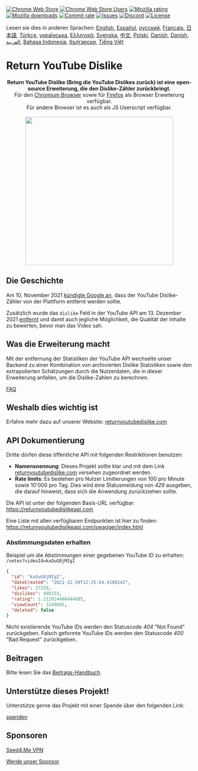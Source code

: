 [![Chrome Web Store](https://img.shields.io/chrome-web-store/stars/gebbhagfogifgggkldgodflihgfeippi?label=Chrome%20Rating&style=flat&logo=google)](https://chromewebstore.google.com/detail/return-youtube-dislike/gebbhagfogifgggkldgodflihgfeippi)
[![Chrome Web Store Users](https://img.shields.io/chrome-web-store/users/gebbhagfogifgggkldgodflihgfeippi?label=Chrome%20Users&style=flat&logo=google)](https://chromewebstore.google.com/detail/return-youtube-dislike/gebbhagfogifgggkldgodflihgfeippi)
[![Mozilla rating](https://img.shields.io/amo/stars/return-youtube-dislikes?label=Firefox%20Rating&style=flat&logo=firefox)](https://addons.mozilla.org/en-US/firefox/addon/return-youtube-dislikes/)
[![Mozilla downloads](https://img.shields.io/amo/users/return-youtube-dislikes?label=Firefox%20Users&style=flat&logo=firefox)](https://addons.mozilla.org/en-US/firefox/addon/return-youtube-dislikes/)
[![Commit rate](https://img.shields.io/github/commit-activity/m/Anarios/return-youtube-dislike?label=Commits&style=flat)](https://github.com/Anarios/return-youtube-dislike/commits/main)
[![Issues](https://img.shields.io/github/issues/Anarios/return-youtube-dislike?style=flat&label=Issues)](https://github.com/Anarios/return-youtube-dislike/issues)
[![Discord](https://img.shields.io/discord/909435648170160229?label=Discord&style=flat&logo=discord)](https://discord.gg/UMxyMmCgfF)
[![License](https://img.shields.io/badge/License-GPLv3-blue.svg?style=flat)](https://github.com/Anarios/return-youtube-dislike/blob/main/LICENSE)

Lesen sie dies in anderen Sprachen: [English](README.md), [Español](READMEes.md), [русский](READMEru.md), [Français](READMEfr.md), [日本語](READMEja.md), [Türkçe](READMEtr.md), [українська](READMEuk.md), [Ελληνικά](READMEgr.md), [Svenska](READMEsv.md), [中文](READMEcn.md), [Polski](READMEpl.md), [Danish](READMEda.md), [Danish](READMEda.md), [العربية](READMEar.md), [Bahasa Indonesia](READMEid.md), [български](READMEbg.md), [Tiếng Việt](READMEvi.md)


# Return YouTube Dislike

<p align="center">
    <b>Return YouTube Dislike (Bring die YouTube Dislikes zurück) ist eine open-source Erweiterung, die den Dislike-Zähler zurückbringt.</b><br>
    Für den <a href="https://chromewebstore.google.com/detail/return-youtube-dislike/gebbhagfogifgggkldgodflihgfeippi">Chromium Browser</a> sowie für <a href="https://addons.mozilla.org/en-US/firefox/addon/return-youtube-dislikes/">Firefox</a> als Browser Erweiterung verfügbar.<br>
    Für andere Browser ist es auch als JS Userscript verfügbar.<br><br>
    <img width="400px" src="https://user-images.githubusercontent.com/18729296/141743755-2be73297-250e-4cd1-ac93-8978c5a39d10.png"/>
</p>

## Die Geschichte <!-- ## The Story -->

Am 10. November 2021 [kündigte Google an](https://blog.youtube/news-and-events/update-to-youtube/), dass der YouTube Dislike-Zähler von der Plattform entfernt werden sollte.

Zusätzlich wurde das `dislike` Feld in der YouTube API am 13. Dezember 2021 [entfernt](https://support.google.com/youtube/thread/134791097/update-to-youtube-dislike-counts) und damit auch jegliche Möglichkeit, die Qualität der Inhalte zu bewerten, bevor man das Video sah.

## Was die Erweiterung macht <!-- ## What it Does -->

Mit der entfernung der Statistiken der YouTube API wechselte unser Backend zu einer Kombination von archivierten Dislike Statistiken sowie den extrapolierten Schätzungen durch die Nutzerdaten, die in dieser Erweiterung anfallen, um die Dislike-Zahlen zu berechnen.

[FAQ](https://github.com/Anarios/return-youtube-dislike/blob/main/Docs/FAQ.md)

## Weshalb dies wichtig ist <!-- ## Why it Matters -->
Erfahre mehr dazu auf unserer Website: [returnyoutubedislike.com](https://www.returnyoutubedislike.com/)

## API Dokumentierung <!-- ## API documentation -->

Dritte dürfen diese öffentliche API mit folgenden Restriktionen benutzen:

- **Namensnennung**: Dieses Projekt sollte klar und mit dem Link [returnyoutubedislike.com](https://returnyoutubedislike.com/) versehen zugeordnet werden.
- **Rate limits**: Es bestehen pro Nutzer Limitierungen von 100 pro Minute sowie 10'000 pro Tag. Dies wird eine Statusmeldung von _429_ ausgeben, die darauf hinweist, dass sich die Anwendung zurückziehen sollte.

Die API ist unter der folgenden Basis-URL verfügbar:  
https://returnyoutubedislikeapi.com

Eine Liste mit allen verfügbaren Endpunkten ist hier zu finden:  
https://returnyoutubedislikeapi.com/swagger/index.html

### Abstimmungsdaten erhalten <!-- ### Get votes -->

Beispiel um die Abstimmungen einer gegebenen YouTube ID zu erhalten:
`/votes?videoId=kxOuG8jMIgI`

```json
{
  "id": "kxOuG8jMIgI",
  "dateCreated": "2021-12-20T12:25:54.418014Z",
  "likes": 27326,
  "dislikes": 498153,
  "rating": 1.212014408444885,
  "viewCount": 3149885,
  "deleted": false
}
```

Nicht existierende YouTube IDs werden den Statuscode _404_ "Not Found" zurückgeben.
Falsch geformte YouTube IDs werden den Statuscode _400_ "Bad Request" zurückgeben.

<!---
## API Dokumentation

Sie können die gesamte Dokumentation auf unserer Website einsehen.
[https://returnyoutubedislike.com/docs/](https://returnyoutubedislike.com/docs/) -->

## Beitragen <!-- ## Contributing -->

Bitte lesen Sie das [Beitrags-Handbuch](https://github.com/Anarios/return-youtube-dislike/blob/main/CONTRIBUTING.md).

## Unterstütze dieses Projekt! <!-- ## Support this project! -->

Unterstütze gerne das Projekt mit einer Spende über den folgenden Link:

[spenden](https://returnyoutubedislike.com/donate)

## Sponsoren <!-- ## Sponsors -->

[Seed4.Me VPN](https://www.seed4.me/users/register?gift=ReturnYoutubeDislike)

[Werde unser Sponsor](https://www.patreon.com/join/returnyoutubedislike/checkout?rid=8008601)
